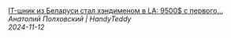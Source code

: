 <!--2024-11-12 15:35:57-->
<div class="yb">
  <a class="nodecor" href="/posts.html?rabota/it-shnik_iz_belarusi_stal_hendimenom_v_la_9500_s_pervogo_mesyaca_v_24_goda">
    <img class="preview" data-videoid="DHnblvjpsis" src="https://i1.ytimg.com/vi/DHnblvjpsis/hqdefault.jpg" align="middle" alt="">
  </a>
  <div class="inlbl text">
    <a class="nodecor" href="/posts.html?rabota/it-shnik_iz_belarusi_stal_hendimenom_v_la_9500_s_pervogo_mesyaca_v_24_goda">IT-шник из Беларуси стал хэндименом в LA: 9500$ с первого...</a><br>
    <i class="smaller2">Анатолий Полховский | HandyTeddy </i><br>
    <i class="smaller3">2024-11-12</i>
  </div>
</div>
